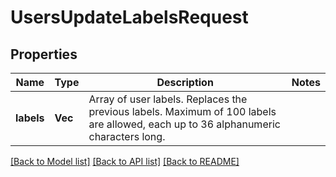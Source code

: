 # UsersUpdateLabelsRequest

## Properties

Name | Type | Description | Notes
------------ | ------------- | ------------- | -------------
**labels** | **Vec<String>** | Array of user labels. Replaces the previous labels. Maximum of 100 labels are allowed, each up to 36 alphanumeric characters long. | 

[[Back to Model list]](../README.md#documentation-for-models) [[Back to API list]](../README.md#documentation-for-api-endpoints) [[Back to README]](../README.md)


